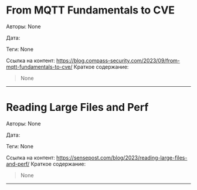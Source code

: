 # From MQTT Fundamentals to CVE

Авторы: 
None

Дата: 

Теги: 
None

Ссылка на контент: 
https://blog.compass-security.com/2023/09/from-mqtt-fundamentals-to-cve/
Краткое содержание: 

<blockquote>
None<br> 
</blockquote>

---

# Reading Large Files and Perf

Авторы: 
None

Дата: 

Теги: 
None

Ссылка на контент: 
https://sensepost.com/blog/2023/reading-large-files-and-perf/
Краткое содержание: 

<blockquote>
None<br> 
</blockquote>

---

